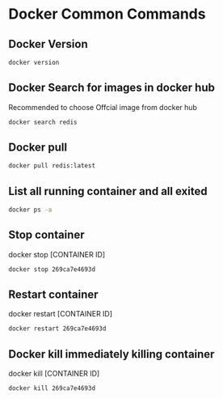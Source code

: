 # Docker Common Commands

## Docker Version
```bash
docker version
```
## Docker Search for images in docker hub
Recommended to choose Offcial image from docker hub
```bash
docker search redis
```

## Docker pull
```bash
docker pull redis:latest
```

## List all running container and all exited
```bash
docker ps -a 
```

## Stop container
docker stop [CONTAINER ID]
```bash
docker stop 269ca7e4693d
```

## Restart container
docker restart [CONTAINER ID]
```bash
docker restart 269ca7e4693d
```

## Docker kill immediately killing container
docker kill [CONTAINER ID]
```bash
docker kill 269ca7e4693d
```






